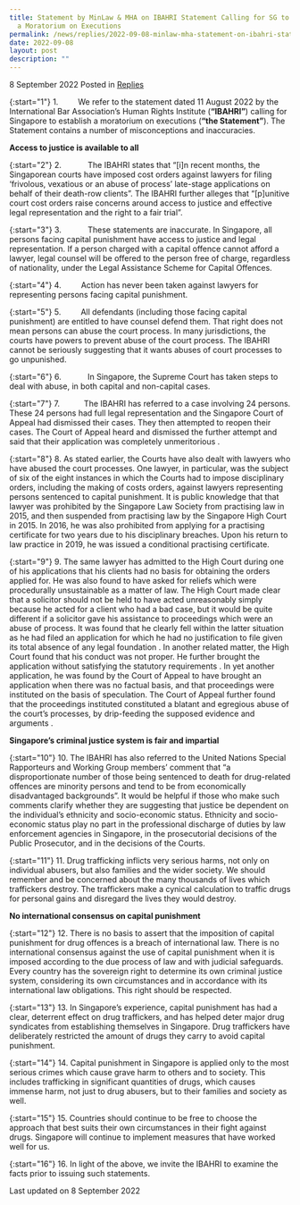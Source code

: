 ```yaml
---
title: Statement by MinLaw & MHA on IBAHRI Statement Calling for SG to Establish
  a Moratorium on Executions
permalink: /news/replies/2022-09-08-minlaw-mha-statement-on-ibahri-statement/
date: 2022-09-08
layout: post
description: ""
---
```

8 September 2022 Posted in [Replies](/news/replies)  

{:start="1"}
1.         We refer to the statement dated 11 August 2022 by the International Bar Association’s Human Rights Institute (<b>“IBAHRI”</b>) calling for Singapore to establish a moratorium on executions (<b>“the Statement”</b>). The Statement contains a number of misconceptions and inaccuracies.

**Access to justice is available to all**

{:start="2"}
2.            The IBAHRI states that “[i]n recent months, the Singaporean courts have imposed cost orders against lawyers for filing ‘frivolous, vexatious or an abuse of process’ late-stage applications on behalf of their death-row clients”. The IBAHRI further alleges that “[p]unitive court cost orders raise concerns around access to justice and effective legal representation and the right to a fair trial”. 

{:start="3"}
3.            These statements are inaccurate. In Singapore, all persons facing capital punishment have access to justice and legal representation. If a person charged with a capital offence cannot afford a lawyer, legal counsel will be offered to the person free of charge, regardless of nationality, under the Legal Assistance Scheme for Capital Offences. 

{:start="4"}
4.         Action has never been taken against lawyers for representing persons facing capital punishment.

{:start="5"}
5.         All defendants (including those facing capital punishment) are entitled to have counsel defend them. That right does not mean persons can abuse the court process. In many jurisdictions, the courts have powers to prevent abuse of the court process. The IBAHRI cannot be seriously suggesting that it wants abuses of court processes to go unpunished. 

{:start="6"}
6.            In Singapore, the Supreme Court has taken steps to deal with abuse, in both capital and non-capital cases. 

{:start="7"}
7.           The IBAHRI has referred to a case involving 24 persons. These 24 persons had full legal representation and the Singapore Court of Appeal had dismissed their cases. They then attempted to reopen their cases. The Court of Appeal heard and dismissed the further attempt and said that their application was completely unmeritorious . 

{:start="8"}
8. As stated earlier, the Courts have also dealt with lawyers who have abused the court processes. One lawyer, in particular, was the subject of six of the eight instances in which the Courts had to impose disciplinary orders, including the making of costs orders, against lawyers representing persons sentenced to capital punishment. It is public knowledge that that lawyer was prohibited by the Singapore Law Society from practising law in 2015, and then suspended from practising law by the Singapore High Court in 2015. In 2016, he was also prohibited from applying for a practising certificate for two years due to his disciplinary breaches. Upon his return to law practice in 2019, he was issued a conditional practising certificate. 

{:start="9"}
9.	The same lawyer has admitted to the High Court during one of his applications that his clients had no basis for obtaining the orders applied for. He was also found to have asked for reliefs which were procedurally unsustainable as a matter of law. The High Court made clear that a solicitor should not be held to have acted unreasonably simply because he acted for a client who had a bad case, but it would be quite different if a solicitor gave his assistance to proceedings which were an abuse of process. It was found that he clearly fell within the latter situation as he had filed an application for which he had no justification to file given its total absence of any legal foundation . In another related matter, the High Court found that his conduct was not proper. He further brought the application without satisfying the statutory requirements . In yet another application, he was found by the Court of Appeal to have brought an application when there was no factual basis, and that proceedings were instituted on the basis of speculation. The Court of Appeal further found that the proceedings instituted constituted a blatant and egregious abuse of the court’s processes, by drip-feeding the supposed evidence and arguments . 

**Singapore’s criminal justice system is fair and impartial**

{:start="10"}
10.	The IBAHRI has also referred to the United Nations Special Rapporteurs and Working Group members’ comment that “a disproportionate number of those being sentenced to death for drug-related offences are minority persons and tend to be from economically disadvantaged backgrounds”. It would be helpful if those who make such comments clarify whether they are suggesting that justice be dependent on the individual’s ethnicity and socio-economic status. Ethnicity and socio-economic status play no part in the professional discharge of duties by law enforcement agencies in Singapore, in the prosecutorial decisions of the Public Prosecutor, and in the decisions of the Courts. 

{:start="11"}
11.	Drug trafficking inflicts very serious harms, not only on individual abusers, but also families and the wider society. We should remember and be concerned about the many thousands of lives which traffickers destroy. The traffickers make a cynical calculation to traffic drugs for personal gains and disregard the lives they would destroy. 

**No international consensus on capital punishment**

{:start="12"}
12.	There is no basis to assert that the imposition of capital punishment for drug offences is a breach of international law. There is no international consensus against the use of capital punishment when it is imposed according to the due process of law and with judicial safeguards. Every country has the sovereign right to determine its own criminal justice system, considering its own circumstances and in accordance with its international law obligations. This right should be respected. 

{:start="13"}
13.	In Singapore’s experience, capital punishment has had a clear, deterrent effect on drug traffickers, and has helped deter major drug syndicates from establishing themselves in Singapore. Drug traffickers have deliberately restricted the amount of drugs they carry to avoid capital punishment.

{:start="14"}
14.	Capital punishment in Singapore is applied only to the most serious crimes which cause grave harm to others and to society. This includes trafficking in significant quantities of drugs, which causes immense harm, not just to drug abusers, but to their families and society as well. 

{:start="15"}
15.	Countries should continue to be free to choose the approach that best suits their own circumstances in their fight against drugs. Singapore will continue to implement measures that have worked well for us. 

{:start="16"}
16.	In light of the above, we invite the IBAHRI to examine the facts prior to issuing such statements.

<p class="right-side-updated">Last updated on 8 September 2022</p>